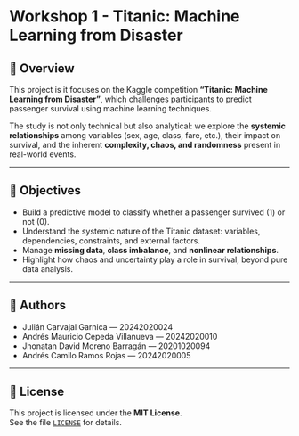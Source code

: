 # Workshop 1 - Titanic: Machine Learning from Disaster

## 📌 Overview
This project is it focuses on the Kaggle competition **“Titanic: Machine Learning from Disaster”**, which challenges participants to predict passenger survival using machine learning techniques.

The study is not only technical but also analytical: we explore the **systemic relationships** among variables (sex, age, class, fare, etc.), their impact on survival, and the inherent **complexity, chaos, and randomness** present in real-world events.

---

## 🎯 Objectives
- Build a predictive model to classify whether a passenger survived (1) or not (0).
- Understand the systemic nature of the Titanic dataset: variables, dependencies, constraints, and external factors.
- Manage **missing data**, **class imbalance**, and **nonlinear relationships**.
- Highlight how chaos and uncertainty play a role in survival, beyond pure data analysis.

---

## 👥 Authors
- Julián Carvajal Garnica — 20242020024  
- Andrés Mauricio Cepeda Villanueva — 20242020010  
- Jhonatan David Moreno Barragán — 20201020094 
- Andrés Camilo Ramos Rojas — 20242020005  

---

## 📜 License
This project is licensed under the **MIT License**.  
See the file [`LICENSE`](LICENSE) for details.
